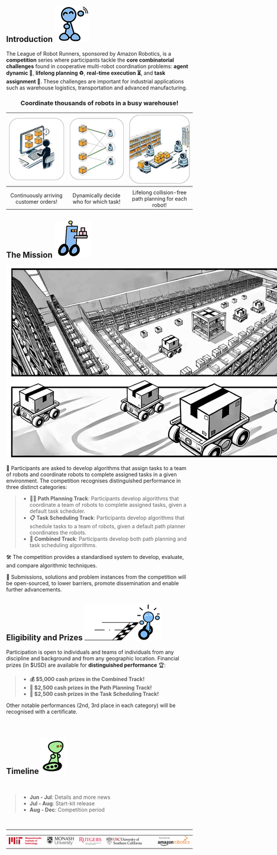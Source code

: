 ## Introduction ![r8](./external_page_resource/robots/r8_s.jpg)

The League of Robot Runners, sponsored by Amazon Robotics, is a **competition** series where participants tackle the **core combinatorial challenges** found in cooperative multi-robot coordination problems: **agent dynamic 🤖**, **lifelong planning ♻️**, **real-time execution ⏳**, and **task assignment 🎯**. These challenges are important for industrial applications such as warehouse logistics, transportation and advanced manufacturing. 

<div style="width:100%;text-align:center">
<h3>Coordinate thousands of robots in a busy warehouse!</h3>
</div>


| ![demo](./external_page_resource/images/task_and_robots_1.png) | ![demo](./external_page_resource/images/task_and_robots_2.png)   | ![demo](./external_page_resource/images/task_and_robots_3.png)  |
|:---:|:---:|:---:|
|     |     |     |
| Continuously arriving customer orders! | Dynamically decide who for which task! |  Lifelong collision-free path planning for each robot! |


## The Mission ![r1](./external_page_resource/robots/r1_s.png)
<!-- What we ask you to do, what you get if you do well, what are the important dates -->
<!-- ![demo](./external_page_resource/images/mission.jpg) -->
<img src="./external_page_resource/images/mission.jpg" style="max-width:1024px;"/>

🚀 Participants are asked to develop algorithms that assign tasks to a team of robots and coordinate robots to complete assigned tasks in a given environment. The competition recognises distinguished performance in three distinct categories:

<!-- | ![demo](./external_page_resource/images/tracks_1.png) | ![demo](./external_page_resource/images/tracks_2.png)   | ![demo](./external_page_resource/images/tracks_3.png)  |
|---|---|---|
|   |   |   | -->

> - **🏇🏼 Path Planning Track**: Participants develop algorithms that coordinate a team of robots to complete assigned tasks, given a default task scheduler.
> - **📋 Task Scheduling Track**: Participants develop algorithms that schedule tasks to a team of robots, given a default path planner coordinates the robots.
> - **🏁 Combined Track**: Participants develop both path planning and task scheduling algorithms.


🛠️ The competition provides a standardised system to develop, evaluate, and compare algorithmic techniques. 

📂 Submissions, solutions and problem instances from the competition will be open-sourced, to lower barriers, promote dissemination and enable further advancements.

## Eligibility and Prizes ![r2](./external_page_resource/robots/robot_racewinner_s.png)

Participation is open to individuals and teams of individuals from any discipline and background and from any geographic location. Financial prizes (in $USD) are available for **distinguished performance** 🏆:

> - **💰 $5,000 cash prizes in the Combined Track!**
> - **💸 $2,500 cash prizes in the Path Planning Track!**
> - **💸 $2,500 cash prizes in the Task Scheduling Track!**

Other notable performances (2nd, 3rd place in each category) will be recognised with a certificate.

<br/>

## Timeline ![r7](./external_page_resource/robots/r5_s.png)
<br/>

> - **Jun - Jul**: Details and more news
> - **Jul - Aug**: Start-kit release
> - **Aug - Dec**: Competition period

<br/>

---

|     |     |     |     |     |     |     |
|:---:|:---:|:---:|:---:|:---:|:---:|:---:|
|![](./external_page_resource/logos/mit_logo.png) | ![](./external_page_resource/logos/monash_logo.png) | ![](./external_page_resource/logos/rutgers_logo.png) | ![](./external_page_resource/logos/usc_logo.png) |  |   | ![](./external_page_resource/logos/amazon_robotics_logo.png)|
